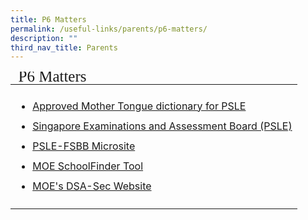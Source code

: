 ```yaml
---
title: P6 Matters
permalink: /useful-links/parents/p6-matters/
description: ""
third_nav_title: Parents
---
```

<table style="font-size:16px">
<thead>
	<tr ><td colspan=2 style="line-height:10px; font-family:impact; font-size:25px">P6 Matters</td></tr>
	</thead>
	<tbody>
		<tr>
			<td style="border: solid 0px black"><ul>
				<li style="line-height:2"><a href="/files/list_of_dictionaries_for_examination.pdf" target="_blank">Approved Mother Tongue dictionary for PSLE</a></li>
		<li style="line-height:2"><a href="https://www.seab.gov.sg/home/examinations/psle" target="_blank">Singapore Examinations and Assessment Board (PSLE)</a></li>
		<li style="line-height:2"><a href="https://www.moe.gov.sg/secondary/dsa" target="_blank">PSLE-FSBB Microsite</a></li>		
					<li style="line-height:2"><a href="https://www.moe.gov.sg/schoolfinder" target="_blank">MOE SchoolFinder Tool</a></li>		
					<li style="line-height:2"><a href="https://www.moe.gov.sg/schoolfinder" target="_blank">MOE's DSA-Sec Website</a></li></ul>
				</td>		
					</tr>	
	</tbody>
	</table>